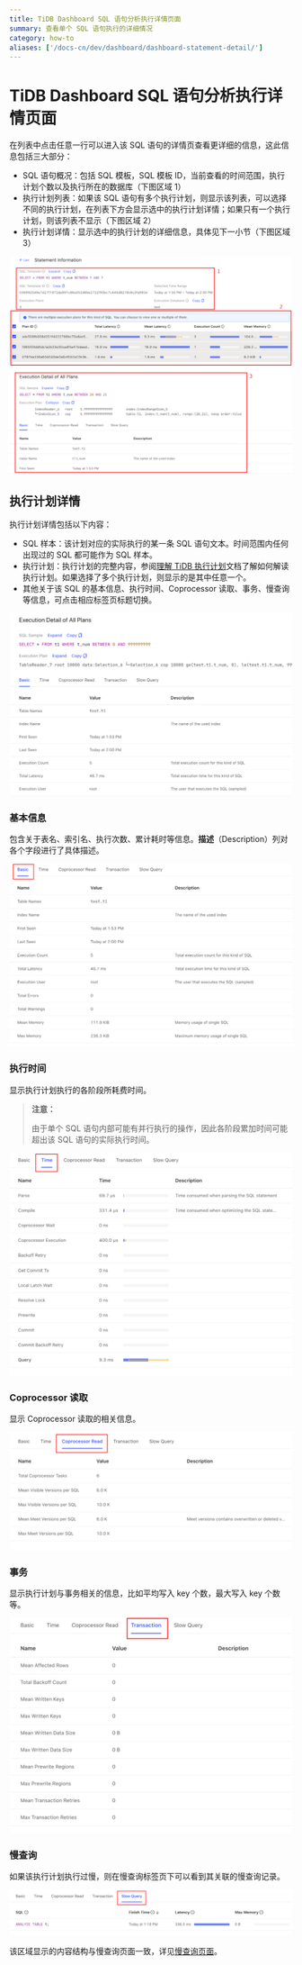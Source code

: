 ```yaml
---
title: TiDB Dashboard SQL 语句分析执行详情页面
summary: 查看单个 SQL 语句执行的详细情况
category: how-to
aliases: ['/docs-cn/dev/dashboard/dashboard-statement-detail/']
---
```


# TiDB Dashboard SQL 语句分析执行详情页面

在列表中点击任意一行可以进入该 SQL 语句的详情页查看更详细的信息，这此信息包括三大部分：

- SQL 语句概况：包括 SQL 模板，SQL 模板 ID，当前查看的时间范围，执行计划个数以及执行所在的数据库（下图区域 1）
- 执行计划列表：如果该 SQL 语句有多个执行计划，则显示该列表，可以选择不同的执行计划，在列表下方会显示选中的执行计划详情；如果只有一个执行计划，则该列表不显示（下图区域 2）
- 执行计划详情：显示选中的执行计划的详细信息，具体见下一小节（下图区域 3）

![详情](/media/dashboard/dashboard-statement-detail.png)

## 执行计划详情

执行计划详情包括以下内容：

- SQL 样本：该计划对应的实际执行的某一条 SQL 语句文本。时间范围内任何出现过的 SQL 都可能作为 SQL 样本。
- 执行计划：执行计划的完整内容，参阅[理解 TiDB 执行计划](/query-execution-plan.md)文档了解如何解读执行计划。如果选择了多个执行计划，则显示的是其中任意一个。
- 其他关于该 SQL 的基本信息、执行时间、Coprocessor 读取、事务、慢查询等信息，可点击相应标签页标题切换。

![执行计划详情](/media/dashboard/dashboard-statement-plans-detail.png)

### 基本信息

包含关于表名、索引名、执行次数、累计耗时等信息。**描述**（Description）列对各个字段进行了具体描述。

![基本信息](/media/dashboard/dashboard-statement-plans-basic.png)

### 执行时间

显示执行计划执行的各阶段所耗费时间。

> **注意：**
>
> 由于单个 SQL 语句内部可能有并行执行的操作，因此各阶段累加时间可能超出该 SQL 语句的实际执行时间。

![执行时间](/media/dashboard/dashboard-statement-plans-time.png)

### Coprocessor 读取

显示 Coprocessor 读取的相关信息。

![Coprocessor 读取](/media/dashboard/dashboard-statement-plans-cop-read.png)

### 事务

显示执行计划与事务相关的信息，比如平均写入 key 个数，最大写入 key 个数等。

![事务](/media/dashboard/dashboard-statement-plans-transaction.png)

### 慢查询

如果该执行计划执行过慢，则在慢查询标签页下可以看到其关联的慢查询记录。

![慢查询](/media/dashboard/dashboard-statement-plans-slow-queries.png)

该区域显示的内容结构与慢查询页面一致，详见[慢查询页面](/dashboard/dashboard-slow-query.md)。
